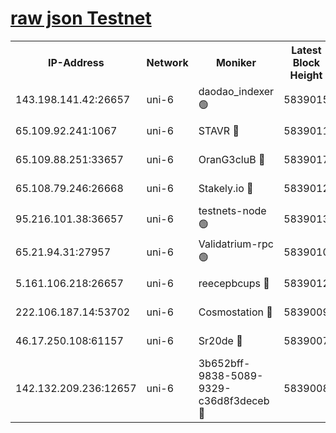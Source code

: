 [raw json Testnet](https://rpc-check.junot.stavr.tech/junot/rpc-junot-result.json)
=


<table><tr><th>IP-Address</th><th>Network</th><th>Moniker</th><th>Latest Block Height</th><th>Earliest Block Height</th><th>Catching Up</th><th>Tx Index</th><th>Voting Power</th><th>Scan Time</th></tr><tr><td>143.198.141.42:26657</td><td>uni-6</td><td>daodao_indexer 🟢</td><td>5839015</td><td>1</td><td>False</td><td>off</td><td>0</td><td>2023-12-06T19:01:25.888659048UTC</td></tr><tr><td>65.109.92.241:1067</td><td>uni-6</td><td>STAVR 🔴</td><td>5839011</td><td>1138541</td><td>False</td><td>on</td><td>6042</td><td>2023-12-06T19:01:15.307569946UTC</td></tr><tr><td>65.109.88.251:33657</td><td>uni-6</td><td>OranG3cluB 🔴</td><td>5839017</td><td>1138541</td><td>False</td><td>on</td><td>11</td><td>2023-12-06T19:01:30.312442745UTC</td></tr><tr><td>65.108.79.246:26668</td><td>uni-6</td><td>Stakely.io 🔴</td><td>5839012</td><td>1570872</td><td>False</td><td>on</td><td>1192034</td><td>2023-12-06T19:01:16.321660845UTC</td></tr><tr><td>95.216.101.38:36657</td><td>uni-6</td><td>testnets-node 🟢</td><td>5839013</td><td>1615130</td><td>False</td><td>on</td><td>0</td><td>2023-12-06T19:01:18.780001582UTC</td></tr><tr><td>65.21.94.31:27957</td><td>uni-6</td><td>Validatrium-rpc 🟢</td><td>5839010</td><td>2943363</td><td>False</td><td>on</td><td>0</td><td>2023-12-06T19:01:10.785040207UTC</td></tr><tr><td>5.161.106.218:26657</td><td>uni-6</td><td>reecepbcups 🔴</td><td>5839012</td><td>4468422</td><td>False</td><td>on</td><td>105015</td><td>2023-12-06T19:01:15.924475036UTC</td></tr><tr><td>222.106.187.14:53702</td><td>uni-6</td><td>Cosmostation 🔴</td><td>5839009</td><td>5344501</td><td>False</td><td>on</td><td>110003</td><td>2023-12-06T19:01:08.368674671UTC</td></tr><tr><td>46.17.250.108:61157</td><td>uni-6</td><td>Sr20de 🔴</td><td>5839007</td><td>5727371</td><td>False</td><td>on</td><td>28</td><td>2023-12-06T19:01:02.759585014UTC</td></tr><tr><td>142.132.209.236:12657</td><td>uni-6</td><td>3b652bff-9838-5089-9329-c36d8f3deceb 🔴</td><td>5839008</td><td>5831280</td><td>False</td><td>on</td><td>157563</td><td>2023-12-06T19:01:07.182545936UTC</td></tr></table>